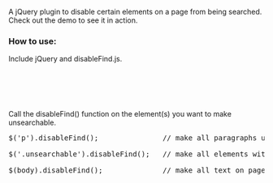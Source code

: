 A jQuery plugin to disable certain elements on a page from being searched. Check out the demo to see it in action.

### How to use:
Include jQuery and disableFind.js.
<pre>
<script src="https://ajax.googleapis.com/ajax/libs/jquery/1.7.1/jquery.min.js"></script>
<script src="disableFind.js"></script>
</pre>

Call the disableFind() function on the element(s) you want to make unsearchable.
<pre>
$('p').disableFind();               // make all paragraphs unsearchable

$('.unsearchable').disableFind();   // make all elements with class "unsearchable" unsearchable

$(body).disableFind();			    // make all text on page unsearchable
</pre>